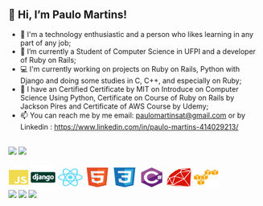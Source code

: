 ## 👋 Hi, I’m Paulo Martins!
- 👀 I'm a technology enthusiastic and a person who likes learning in any part of any job;
- 🌱 I’m currently a Student of Computer Science in UFPI and a developer of Ruby on Rails;
- 💻 I'm currently working on projects on Ruby on Rails, Python with Django and doing some studies in C, C++, and especially on Ruby;
- 📜 I have an Certified Certificate by MIT on Introduce on Computer Science Using Python, Certificate on Course of Ruby on Rails by Jackson Pires and Certificate of AWS Course by Udemy;
- 📫 You can reach me by me email: paulomartinsat@gmail.com or by Linkedin : https://www.linkedin.com/in/paulo-martins-414029213/ 
<div style="display: inline_block"><br>
  <img height="170em" src="https://github-readme-stats.vercel.app/api?username=paulomartinsat&show_icons=true&theme=dark&include_all_commits=true&count_private=true"/>
  <img height="170em" src="https://github-readme-stats.vercel.app/api/top-langs/?username=paulomartinsat&layout=compact&langs_count=7&theme=dark"/>
</div>

<div style="display: inline_block"><br>
  <img align="center" alt="paulo-Js" height="30" width="40" src="https://raw.githubusercontent.com/devicons/devicon/master/icons/javascript/javascript-plain.svg">
  <img align="center" alt="paulo-django" height="50" width="50" src="https://github.com/devicons/devicon/blob/master/icons/django/django-plain.svg">
  <img align="center" alt="paulo-React" height="40" width="50" src="https://raw.githubusercontent.com/devicons/devicon/master/icons/react/react-original.svg">
  <img align="center" alt="paulo-HTML" height="40" width="50" src="https://raw.githubusercontent.com/devicons/devicon/master/icons/html5/html5-original.svg">
  <img align="center" alt="paulo-CSS" height="40" width="50" src="https://raw.githubusercontent.com/devicons/devicon/master/icons/css3/css3-original.svg">
  <img align="center" alt="paulo-Csharp" height="40" width="50" src="https://raw.githubusercontent.com/devicons/devicon/master/icons/csharp/csharp-original.svg">
  <img align="center" alt="paulo-Csharp" height="40" width="50" src="https://github.com/devicons/devicon/blob/master/icons/ruby/ruby-plain.svg">
  <img align="center" alt="paulo-Csharp" height="40" width="50" src="https://github.com/devicons/devicon/blob/master/icons/amazonwebservices/amazonwebservices-original.svg">
</div>

<div>
  <a href="https://www.linkedin.com/in/paulo-martins-414029213/" target="_blank"><img src="https://img.shields.io/badge/LinkedIn-0077B5?style=for-the-badge&logo=linkedin&logoColor=white" target="_blank"></a>
  <a href = "mailto:paulomartinsat@gmail.com"><img src="https://img.shields.io/badge/-Gmail-%23333?style=for-the-badge&logo=gmail&logoColor=white" target="_blank"></a>
  <a href = "github.com/paulomartinsat"><img src="https://img.shields.io/badge/GitHub-100000?style=for-the-badge&logo=github&logoColor=white" target="_blank"></a>
